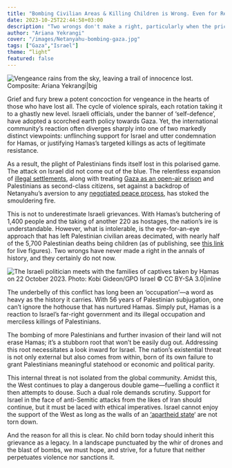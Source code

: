```yaml
---
title: "Bombing Civilian Areas & Killing Children is Wrong. Even for Revenge, Especially for Revenge"
date: 2023-10-25T22:44:58+03:00
description: "Two wrongs don't make a right, particularly when the price is measured in the lives of children and the fabric of communities torn asunder."
author: "Ariana Yekrangi"
cover: "/images/Netanyahu-bombing-gaza.jpg"
tags: ["Gaza","Israel"]
theme: “light”
featured: false
---
```


![Vengeance rains from the sky, leaving a trail of innocence lost. Composite: Ariana Yekrangi|big](/images/Netanyahu-bombing-gaza.jpg)

Grief and fury brew a potent concoction for vengeance in the hearts of those who have lost all. The cycle of violence spirals, each rotation taking it to a ghastly new level. Israeli officials, under the banner of ‘self-defence’, have adopted a scorched earth policy towards Gaza. Yet, the international community’s reaction often diverges sharply into one of two markedly distinct viewpoints: unflinching support for Israel and utter condemnation for Hamas, or justifying Hamas’s targeted killings as acts of legitimate resistance.

As a result, the plight of Palestinians finds itself lost in this polarised game. The attack on Israel did not come out of the blue. The relentless expansion of [illegal settlements](https://www.aljazeera.com/news/2023/6/26/israel-approves-plans-for-thousands-of-illegal-settlement-homes), along with treating [Gaza as an open-air prison](https://www.hrw.org/news/2022/06/14/gaza-israels-open-air-prison-15) and Palestinians as second-class citizens, set against a backdrop of Netanyahu’s aversion to any [negotiated peace process](https://www.nytimes.com/2023/10/17/world/middleeast/israel-netanyahu-gaza.html), has stoked the smouldering fire.

This is not to underestimate Israeli grievances. With Hamas’s butchering of 1,400 people and the taking of another 220 as hostages, the nation’s ire is understandable. However, what is intolerable, is the eye-for-an-eye approach that has left Palestinian civilian areas decimated, with nearly half of the 5,700 Palestinian deaths being children (as of publishing, see [this link](https://www.aljazeera.com/news/longform/2023/10/9/israel-hamas-war-in-maps-and-charts-live-tracker) for live figures). Two wrongs have never made a right in the annals of history, and they certainly do not now.

![The Israeli politician meets with the families of captives taken by Hamas on 22 October 2023. Photo: Kobi Gideon/GPO Israel © CC BY-SA 3.0|inline](https://un-aligned.org/wp-content/uploads/2023/10/families-of-hostages-israel-hamas-war-2023-1024x597.jpg "")

The underbelly of this conflict has long been an ‘occupation’—a word as heavy as the history it carries. With 56 years of Palestinian subjugation, one can’t ignore the hothouse that has nurtured Hamas. Simply put, Hamas is a reaction to Israel’s far-right government and its illegal occupation and merciless killings of Palestinians. 

The bombing of more Palestinians and further invasion of their land will not erase Hamas; it’s a stubborn root that won’t be easily dug out. Addressing this root necessitates a look inward for Israel. The nation’s existential threat is not only external but also comes from within, born of its own failure to grant Palestinians meaningful statehood or economic and political parity.

This internal threat is not isolated from the global community. Amidst this, the West continues to play a dangerous double game—fuelling a conflict it then attempts to douse. Such a dual role demands scrutiny. Support for Israel in the face of anti-Semitic attacks from the likes of Iran should continue, but it must be laced with ethical imperatives. Israel cannot enjoy the support of the West as long as the walls of an [‘apartheid state](https://www.amnesty.org/en/latest/campaigns/2022/02/israels-system-of-apartheid/)‘ are not torn down.

And the reason for all this is clear. No child born today should inherit this grievance as a legacy. In a landscape punctuated by the whir of drones and the blast of bombs, we must hope, and strive, for a future that neither perpetuates violence nor sanctions it.
